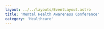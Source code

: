 ```yaml
---
layout: ../../layouts/EventLayout.astro
title: 'Mental Health Awareness Conference'
category: 'Healthcare'
---
```

